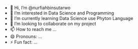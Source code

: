 - 👋 Hi, I’m @nurfiahbinsutarwo
- 👀 I’m interested in Data Science and Programming
- 🌱 I’m currently learning Data Science use Phyton Language
- 💞️ I’m looking to collaborate on my project
- 📫 How to reach me ...
- 😄 Pronouns: ...
- ⚡ Fun fact: ...

<!---
nurfiahbinsutarwo/nurfiahbinsutarwo is a ✨ special ✨ repository because its `README.md` (this file) appears on your GitHub profile.
You can click the Preview link to take a look at your changes.
--->
